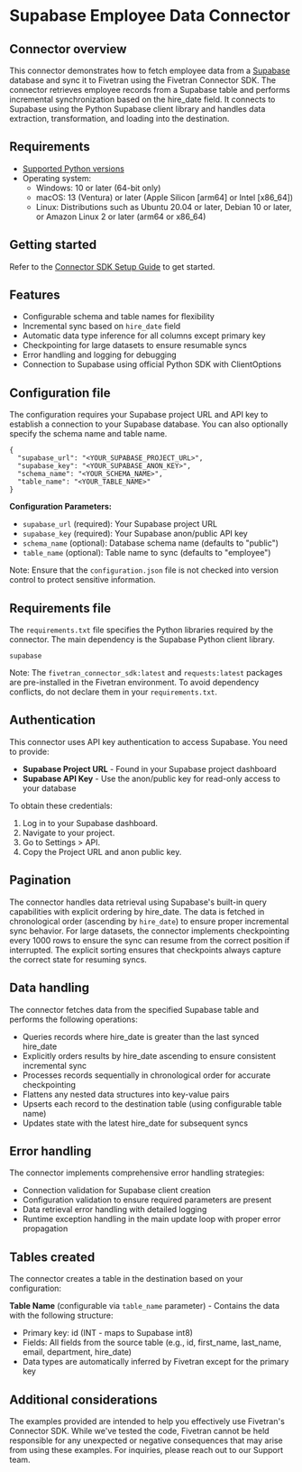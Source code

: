 # Supabase Employee Data Connector

## Connector overview
This connector demonstrates how to fetch employee data from a [Supabase](https://supabase.com/) database and sync it to Fivetran using the Fivetran Connector SDK. The connector retrieves employee records from a Supabase table and performs incremental synchronization based on the hire_date field. It connects to Supabase using the Python Supabase client library and handles data extraction, transformation, and loading into the destination.


## Requirements
- [Supported Python versions](https://github.com/fivetran/fivetran_connector_sdk/blob/main/README.md#requirements)
- Operating system:
    - Windows: 10 or later (64-bit only)
    - macOS: 13 (Ventura) or later (Apple Silicon [arm64] or Intel [x86_64])
    - Linux: Distributions such as Ubuntu 20.04 or later, Debian 10 or later, or Amazon Linux 2 or later (arm64 or x86_64)

## Getting started
Refer to the [Connector SDK Setup Guide](https://fivetran.com/docs/connectors/connector-sdk/setup-guide) to get started.


## Features
- Configurable schema and table names for flexibility
- Incremental sync based on `hire_date` field
- Automatic data type inference for all columns except primary key
- Checkpointing for large datasets to ensure resumable syncs
- Error handling and logging for debugging
- Connection to Supabase using official Python SDK with ClientOptions


## Configuration file
The configuration requires your Supabase project URL and API key to establish a connection to your Supabase database. You can also optionally specify the schema name and table name.

```
{
  "supabase_url": "<YOUR_SUPABASE_PROJECT_URL>",
  "supabase_key": "<YOUR_SUPABASE_ANON_KEY>",
  "schema_name": "<YOUR_SCHEMA_NAME>",
  "table_name": "<YOUR_TABLE_NAME>"
}
```

**Configuration Parameters:**
- `supabase_url` (required): Your Supabase project URL
- `supabase_key` (required): Your Supabase anon/public API key
- `schema_name` (optional): Database schema name (defaults to "public")
- `table_name` (optional): Table name to sync (defaults to "employee")

Note: Ensure that the `configuration.json` file is not checked into version control to protect sensitive information.


## Requirements file
The `requirements.txt` file specifies the Python libraries required by the connector. The main dependency is the Supabase Python client library.

```
supabase
```

Note: The `fivetran_connector_sdk:latest` and `requests:latest` packages are pre-installed in the Fivetran environment. To avoid dependency conflicts, do not declare them in your `requirements.txt`.


## Authentication
This connector uses API key authentication to access Supabase. You need to provide:
- **Supabase Project URL** - Found in your Supabase project dashboard
- **Supabase API Key** - Use the anon/public key for read-only access to your database

To obtain these credentials:
1. Log in to your Supabase dashboard.
2. Navigate to your project.
3. Go to Settings > API.
4. Copy the Project URL and anon public key.


## Pagination
The connector handles data retrieval using Supabase's built-in query capabilities with explicit ordering by hire_date. The data is fetched in chronological order (ascending by `hire_date`) to ensure proper incremental sync behavior. For large datasets, the connector implements checkpointing every 1000 rows to ensure the sync can resume from the correct position if interrupted. The explicit sorting ensures that checkpoints always capture the correct state for resuming syncs.


## Data handling
The connector fetches data from the specified Supabase table and performs the following operations:
- Queries records where hire_date is greater than the last synced hire_date
- Explicitly orders results by hire_date ascending to ensure consistent incremental sync
- Processes records sequentially in chronological order for accurate checkpointing
- Flattens any nested data structures into key-value pairs
- Upserts each record to the destination table (using configurable table name)
- Updates state with the latest hire_date for subsequent syncs


## Error handling
The connector implements comprehensive error handling strategies:
- Connection validation for Supabase client creation 
- Configuration validation to ensure required parameters are present 
- Data retrieval error handling with detailed logging 
- Runtime exception handling in the main update loop with proper error propagation


## Tables created
The connector creates a table in the destination based on your configuration:

**Table Name** (configurable via `table_name` parameter) - Contains the data with the following structure:
- Primary key: id (INT - maps to Supabase int8)
- Fields: All fields from the source table (e.g., id, first_name, last_name, email, department, hire_date)
- Data types are automatically inferred by Fivetran except for the primary key


## Additional considerations
The examples provided are intended to help you effectively use Fivetran's Connector SDK. While we've tested the code, Fivetran cannot be held responsible for any unexpected or negative consequences that may arise from using these examples. For inquiries, please reach out to our Support team.